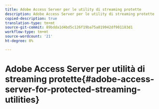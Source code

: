 ```yaml
---
title: Adobe Access Server per le utility di streaming protette
description: Adobe Access Server per le utility di streaming protette
copied-description: true
translation-type: tm+mt
source-git-commit: 89bdda1d4bd5c126f19ba75a819942df901183d1
workflow-type: tm+mt
source-wordcount: '21'
ht-degree: 0%

---
```



# Adobe Access Server per utilità di streaming protette{#adobe-access-server-for-protected-streaming-utilities}

